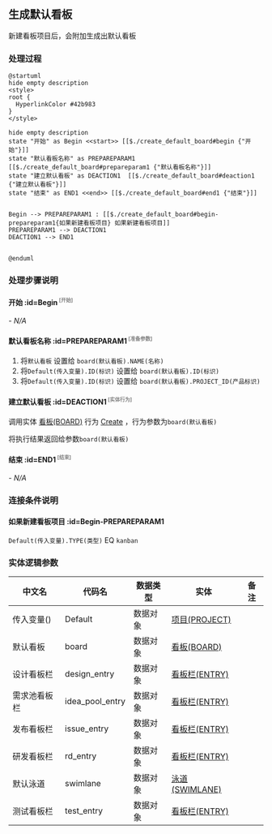 ## 生成默认看板 <!-- {docsify-ignore-all} -->

   新建看板项目后，会附加生成出默认看板

### 处理过程

```plantuml
@startuml
hide empty description
<style>
root {
  HyperlinkColor #42b983
}
</style>

hide empty description
state "开始" as Begin <<start>> [[$./create_default_board#begin {"开始"}]]
state "默认看板名称" as PREPAREPARAM1  [[$./create_default_board#prepareparam1 {"默认看板名称"}]]
state "建立默认看板" as DEACTION1  [[$./create_default_board#deaction1 {"建立默认看板"}]]
state "结束" as END1 <<end>> [[$./create_default_board#end1 {"结束"}]]


Begin --> PREPAREPARAM1 : [[$./create_default_board#begin-prepareparam1{如果新建看板项目} 如果新建看板项目]]
PREPAREPARAM1 --> DEACTION1
DEACTION1 --> END1


@enduml
```


### 处理步骤说明

#### 开始 :id=Begin<sup class="footnote-symbol"> <font color=gray size=1>[开始]</font></sup>



*- N/A*
#### 默认看板名称 :id=PREPAREPARAM1<sup class="footnote-symbol"> <font color=gray size=1>[准备参数]</font></sup>



1. 将`默认看板` 设置给  `board(默认看板).NAME(名称)`
2. 将`Default(传入变量).ID(标识)` 设置给  `board(默认看板).ID(标识)`
3. 将`Default(传入变量).ID(标识)` 设置给  `board(默认看板).PROJECT_ID(产品标识)`

#### 建立默认看板 :id=DEACTION1<sup class="footnote-symbol"> <font color=gray size=1>[实体行为]</font></sup>



调用实体 [看板(BOARD)](module/ProjMgmt/board.md) 行为 [Create](module/ProjMgmt/board#行为) ，行为参数为`board(默认看板)`

将执行结果返回给参数`board(默认看板)`

#### 结束 :id=END1<sup class="footnote-symbol"> <font color=gray size=1>[结束]</font></sup>



*- N/A*


### 连接条件说明
#### 如果新建看板项目 :id=Begin-PREPAREPARAM1

`Default(传入变量).TYPE(类型)` EQ `kanban`


### 实体逻辑参数

|    中文名   |    代码名    |  数据类型    |  实体   |备注 |
| --------| --------| -------- | -------- | --------   |
|传入变量(<i class="fa fa-check"/></i>)|Default|数据对象|[项目(PROJECT)](module/ProjMgmt/project.md)||
|默认看板|board|数据对象|[看板(BOARD)](module/ProjMgmt/board.md)||
|设计看板栏|design_entry|数据对象|[看板栏(ENTRY)](module/ProjMgmt/entry.md)||
|需求池看板栏|idea_pool_entry|数据对象|[看板栏(ENTRY)](module/ProjMgmt/entry.md)||
|发布看板栏|issue_entry|数据对象|[看板栏(ENTRY)](module/ProjMgmt/entry.md)||
|研发看板栏|rd_entry|数据对象|[看板栏(ENTRY)](module/ProjMgmt/entry.md)||
|默认泳道|swimlane|数据对象|[泳道(SWIMLANE)](module/ProjMgmt/swimlane.md)||
|测试看板栏|test_entry|数据对象|[看板栏(ENTRY)](module/ProjMgmt/entry.md)||

